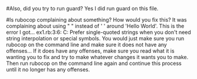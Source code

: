 #Also, did you try to run guard? 
Yes I did run guard on this file. 

#Is rubocop complaining about something? How would you fix this?
It was complaining about using "  " instead of '   '  around 'Hello World'.
This is the error I got... 
ex1.rb:3:6: C: Prefer single-quoted strings when you don't need string interpolation or special symbols.
You would just make sure you run rubocop on the command line and make sure it does not have any
offenses... If it does have any offenses, make sure you read what it is wanting you to fix and try to
make whatever changes it wants you to make. Then run rubocop on the command line again and continue
this process until it no longer has any offenses.


